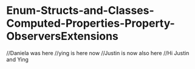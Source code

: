 # Enum-Structs-and-Classes-Computed-Properties-Property-ObserversExtensions
//Daniela was here
//ying is here now
//Justin is now also here
//Hi Justin and Ying
